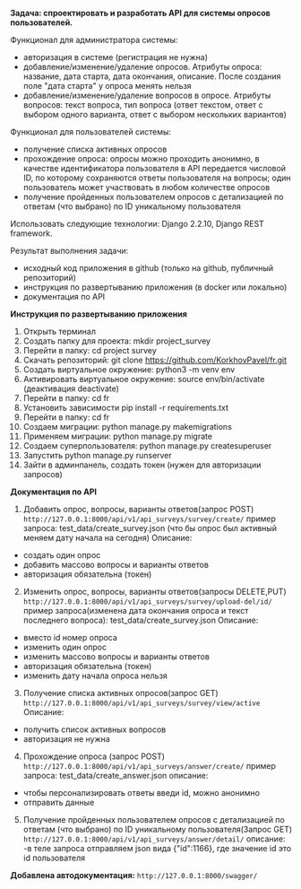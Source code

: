 **Задача: спроектировать и разработать API для системы опросов пользователей.**

Функционал для администратора системы:

- авторизация в системе (регистрация не нужна)
- добавление/изменение/удаление опросов. Атрибуты опроса: название, дата старта, дата окончания, описание.
После создания поле "дата старта" у опроса менять нельзя
- добавление/изменение/удаление вопросов в опросе. Атрибуты вопросов: текст вопроса,
тип вопроса (ответ текстом, ответ с выбором одного варианта, ответ с выбором нескольких вариантов)

Функционал для пользователей системы:

- получение списка активных опросов
- прохождение опроса: опросы можно проходить анонимно, в качестве идентификатора пользователя
в API передается числовой ID, по которому сохраняются ответы пользователя на вопросы; один пользователь может
участвовать в любом количестве опросов
- получение пройденных пользователем опросов с детализацией по ответам (что выбрано) по ID уникальному пользователя

Использовать следующие технологии: Django 2.2.10, Django REST framework.

Результат выполнения задачи:
- исходный код приложения в github (только на github, публичный репозиторий)
- инструкция по развертыванию приложения (в docker или локально)
- документация по API



**Инструкция по развертыванию приложения**

1. Открыть терминал
2. Создать папку для проекта: mkdir project_survey
3. Перейти в папку: cd project survey
4. Скачать репозиторий: git clone https://github.com/KorkhovPavel/fr.git
5. Создать виртуальное окружение: python3 -m venv env
6. Активировать виртуальное окружение: source env/bin/activate (деактивация deactivate)
7. Перейти в папку: сd fr
8. Установить зависимости pip install -r requirements.txt
9.  Перейти в папку: сd fr
10. Cоздаем миграции: python manage.py makemigrations
11. Применяем миграции: python manage.py migrate
12. Создаем суперпользователя: python manage.py createsuperuser
13. Запустить python manage.py runserver
14. Зайти в админпанель, создать токен (нужен для авторизации запросов)

**Документация по API**

1. Добавить опрос, вопросы, варианты ответов(запрос POST)
`http://127.0.0.1:8000/api/v1/api_surveys/survey/create/`
 пример запроса: test_data/create_survey.json (что бы опрос был активный меняем дату начала на сегодня)
 Описание:
  - создать один опрос
  - добавить массово вопросы и варианты ответов
  - авторизация обязательна (токен)
2. Изменить опрос, вопросы, варианты ответов(запросы DELETE,PUT)
 `http://127.0.0.1:8000/api/v1/api_surveys/survey/upload-del/id/`
  пример запроса(изменена дата окончания опроса и текст последнего вопроса): test_data/create_survey.json
  Описание:
  - вместо id номер опроса
  - изменить один опрос
  - изменить массово вопросы и варианты ответов
  - авторизация обязательна (токен)
  - изменить дату начала опроса нельзя
3. Получение списка активных опросов(запрос GET)
 `http://127.0.0.1:8000/api/v1/api_surveys/survey/view/active`
  Описание:
  - получить список активных вопросов
  - авторизация не нужна
4. Прохождение опроса (запрос POST)
`http://127.0.0.1:8000/api/v1/api_surveys/answer/create/`
 пример запроса: test_data/create_answer.json
 описание:
  - чтобы персонализировать ответы введи id, можно анонимно
  - отправить данные
5. Получение пройденных пользователем опросов с детализацией по ответам (что выбрано) по ID уникальному пользователя(Запрос GET)
` http://127.0.0.1:8000/api/v1/api_surveys/answer/detail/`
  описание:
   -в теле запроса отправляем json вида {"id":1166}, где значение id это id пользователя
 
**Добавлена автодокументация:**
`http://127.0.0.1:8000/swagger/`